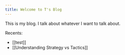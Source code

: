 ```yaml
---
title: Welcome to T's Blog
---
```


This is my blog. I talk about whatever I want to talk about.

Recents:

- [[test]]
- [[Understanding Strategy vs Tactics]]
